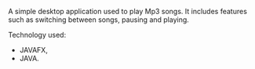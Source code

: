 
A simple desktop application used to play Mp3 songs. It includes features such as switching between songs, pausing and playing.

Technology used: 
 * JAVAFX,
 * JAVA. 
